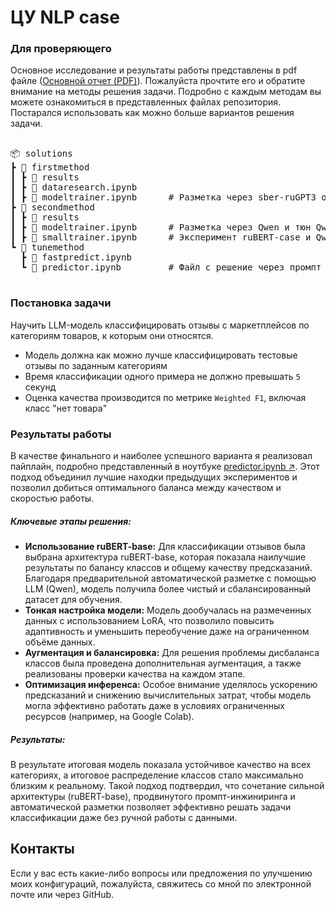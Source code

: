 # ЦУ NLP case

### Для проверяющего

Основное исследование и результаты работы представлены в pdf файле ([Основной отчет (PDF)](research.pdf)). Пожалуйста прочтите его и обратите внимание на методы решения задачи. Подробно с каждым методам вы можете ознакомиться в представленных файлах репозитория. Постарался использовать как можно больше вариантов решения задачи. 

<pre>

📦 solutions
┣ 📂 firstmethod
┃ ┣ 📂 results
┃ ┣ 📜 dataresearch.ipynb
┃ ┣ 📜 modeltrainer.ipynb      # Разметка через sber-ruGPT3 обучение на mGPT
┣ 📂 secondmethod
┃ ┣ 📂 results
┃ ┣ 📜 modeltrainer.ipynb      # Разметка через Qwen и тюн Qwen
┃ ┣ 📜 smalltrainer.ipynb      # Эксперимент ruBERT-case и Qwen 
┗ 📂 tunemethod
  ┣ 📜 fastpredict.ipynb   
  ┗ 📜 predictor.ipynb         # Файл с решение через промпт и llm             

</pre>

### Постановка задачи

Научить LLM-модель классифицировать отзывы с маркетплейсов по категориям товаров, к которым они относятся.


* Модель должна как можно лучше классифицировать тестовые отзывы по заданным категориям
* Время классификации одного примера не должно превышать `5` секунд
* Оценка качества производится по метрике `Weighted F1`, включая класс "нет товара"

### Результаты работы

В качестве финального и наиболее успешного варианта я реализовал пайплайн, подробно представленный в ноутбуке [predictor.ipynb ↗](https://github.com/FlexonaFFt/CU_NLPcase/blob/main/solutions/tunemethod/predictor.ipynb). Этот подход объединил лучшие находки предыдущих экспериментов и позволил добиться оптимального баланса между качеством и скоростью работы.

##### Ключевые этапы решения:

- **Использование ruBERT-base:** Для классификации отзывов была выбрана архитектура ruBERT-base, которая показала наилучшие результаты по балансу классов и общему качеству предсказаний. Благодаря предварительной автоматической разметке с помощью LLM (Qwen), модель получила более чистый и сбалансированный датасет для обучения.
- **Тонкая настройка модели:** Модель дообучалась на размеченных данных с использованием LoRA, что позволило повысить адаптивность и уменьшить переобучение даже на ограниченном объёме данных.
- **Аугментация и балансировка:** Для решения проблемы дисбаланса классов была проведена дополнительная аугментация, а также реализованы проверки качества на каждом этапе.
- **Оптимизация инференса:** Особое внимание уделялось ускорению предсказаний и снижению вычислительных затрат, чтобы модель могла эффективно работать даже в условиях ограниченных ресурсов (например, на Google Colab).

##### Результаты:

В результате итоговая модель показала устойчивое качество на всех категориях, а итоговое распределение классов стало максимально близким к реальному. Такой подход подтвердил, что сочетание сильной архитектуры (ruBERT-base), продвинутого промпт-инжиниринга и автоматической разметки позволяет эффективно решать задачи классификации даже без ручной работы с данными.

## Контакты

Если у вас есть какие-либо вопросы или предложения по улучшению моих конфигураций, пожалуйста, свяжитесь со мной по электронной почте или через GitHub.
